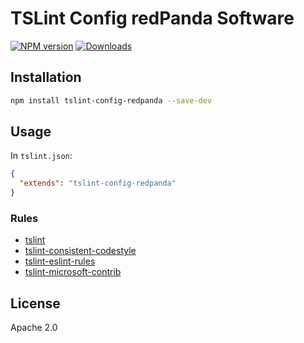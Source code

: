 # TSLint Config redPanda Software

[![NPM version](https://img.shields.io/npm/v/tslint-config-redpanda.svg?style=flat)](https://www.npmjs.com/package/tslint-config-redpanda)
[![Downloads](http://img.shields.io/npm/dm/tslint-config-redpanda.svg?style=flat)](https://npmjs.org/package/tslint-config-redpanda)


## Installation

```sh
npm install tslint-config-redpanda --save-dev
```

## Usage

In `tslint.json`:

```json
{
  "extends": "tslint-config-redpanda"
}
```

### Rules

* [tslint](https://www.npmjs.com/package/tslint)
* [tslint-consistent-codestyle](https://www.npmjs.com/package/tslint-consistent-codestyle)
* [tslint-eslint-rules](https://www.npmjs.com/package/tslint-eslint-rules)
* [tslint-microsoft-contrib](https://www.npmjs.com/package/tslint-microsoft-contrib)

## License

Apache 2.0
